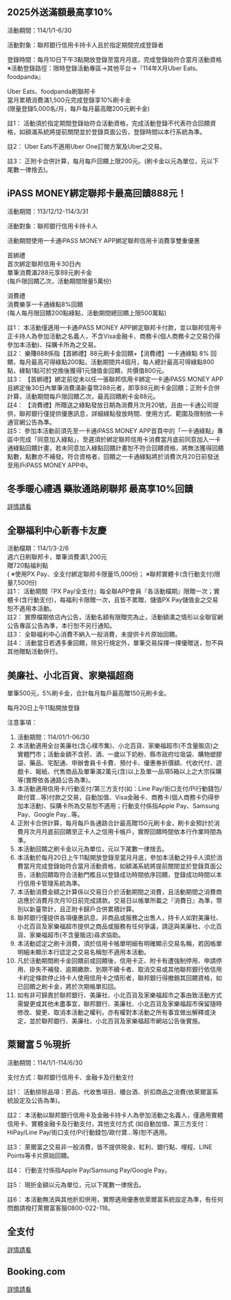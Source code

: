 ##  2025外送滿額最高享10%

活動期間：114/1/1-6/30

活動對象：聯邦銀行信用卡持卡人且於指定期間完成登錄者

登錄時間：每月10日下午3點開放登錄至當月月底，完成登錄始符合當月活動資格<br>
※活動登錄路徑：限時登錄活動專區→其他平台→『114年X月Uber Eats、foodpanda』

Uber Eats、foodpanda刷聯邦卡<br>
當月累積消費滿1,500元完成登錄享10%刷卡金<br>
(限量登錄5,000名/月，每戶每月最高贈200元刷卡金)

註1：	活動須於指定期間登錄始符合活動資格，完成活動登錄不代表符合回饋資格，如額滿系統將提前關閉並於登錄頁面公告，登錄時間以本行系統為準。

註2：	Uber Eats不適用Uber One訂閱方案及Uber之交易。

註3：	正附卡合併計算，每月每戶回饋上限200元。(刷卡金以元為單位，元以下尾數一律捨去)。

## iPASS MONEY綁定聯邦卡最高回饋888元！

活動期間：113/12/12-114/3/31

活動對象：聯邦銀行信用卡持卡人

活動期間使用一卡通iPASS MONEY APP綁定聯邦信用卡消費享雙重優惠

首綁禮<br>
首次綁定聯邦信用卡30日內<br>
單筆消費滿288元享88元刷卡金<br>
(每戶限回饋乙次，活動期間限量5萬份)

消費禮<br>
消費樂享一卡通綠點8%回饋<br>
(每人每月限回饋200點綠點，活動期間總回饋上限500萬點)


註1：	本活動僅適用一卡通iPASS MONEY APP綁定聯邦卡付款，並以聯邦信用卡正卡持人為參加活動之名義人，不含Visa金融卡、商務卡(個人商務卡之交易仍得參加本活動)、採購卡所為之交易。<br>
註2：	樂賺888係指【首綁禮】88元刷卡金回饋+【消費禮】一卡通綠點 8% 回饋，每月最高可得綠點200點，活動期間共4個月，每人總計最高可得綠點800點，綠點1點可於兌換後獲得1元儲值金回饋，共價值800元。<br>
註3：	【首綁禮】綁定前從未以任一張聯邦信用卡綁定一卡通iPASS MONEY APP且綁定後30日內單筆消費滿新臺幣288元者，即享88元刷卡金回饋；正附卡合併計算，活動期間每戶限回饋乙次，最高回饋刷卡金88元。<br>
註4：	【消費禮】所贈送之綠點發放日期為消費月次月20號，且由一卡通公司提供，聯邦銀行僅提供優惠訊息，詳細綠點發放時間、使用方式、範圍及限制依一卡通官網公告為準。<br>
註5：	參加本活動前須先至一卡通iPASS MONEY APP首頁中的「一卡通綠點」專區中完成「同意加入綠點」，至遲須於綁定聯邦信用卡消費當月底前同意加入一卡通綠點回饋計畫，若未同意加入綠點回饋計畫恕不符合回饋資格，將無法獲得回饋點數，點數亦不補發。符合資格者，回饋之一卡通綠點將於消費次月20日前發送至用戶iPASS MONEY APP中。

## 冬季暖心禮遇 藥妝通路刷聯邦 最高享10%回饋

[詳情請看](https://activity.ubot.com.tw/aws_act/2025/202501drugstore/index.htm)

## 全聯福利中心新春卡友慶

活動檔期：114/1/3-2/6 <br>
週六日刷聯邦卡，單筆消費滿1,200元<br>
贈720點福利點<br>
( ※使用PX Pay、全支付綁定聯邦卡限量15,000份； ※聯邦實體卡(含行動支付)限量7,500份)<br>
註1：	活動期間『PX Pay/全支付』每全聯APP會員『各活動檔期』限贈一次；實體卡(含行動支付)，每福利卡限贈一次，且皆不累贈，儲值PX Pay儲值金之交易恕不適用本活動。<br>
註2：	實際檔期依店內公告，活動名額有限贈完為止，活動額滿之情形以全聯官網公告專區公告為準，本行恕不另行通知。<br>
註3：	全聯福利中心消費不納入一般消費，未提供卡片原始回饋。<br>
註4：	活動當日若遇多重回饋，除另行規定外，單筆交易採擇一擇優贈送，恕不與其他贈點活動併行。

## 美廉社、小北百貨、家樂福超商

單筆500元，5%刷卡金，合計每月每戶最高贈150元刷卡金。

每月20日上午11點開放登錄


注意事項：<br>
1.	活動期間：114/01/1-06/30<br>
2.	本活動適用全台美廉社(含心樸市集)、小北百貨、家樂福超市(不含量販店)之實體門市；活動金額不含菸、酒、一歲以下奶粉、縣市政府垃圾袋、購物塑膠袋、藥品、宅配通、申辦會員卡卡費、預付卡、優惠券折價額、代收代付、遊戲卡、報紙、代售商品及單筆滿2萬元(含)以上及單一品項5箱以上之大宗採購等(實際依各通路公告為準)。<br>
3.	本活動適用信用卡/行動支付/第三方支付(如：Line Pay/街口支付/Pi行動錢包/歐付寶...等)付款之交易，自動加值、Visa金融卡、商務卡(個人商務卡仍得參加本活動)、採購卡所為交易恕不適用；行動支付係指Apple Pay、Samsung Pay、Google Pay…等。<br>
4.	正附卡合併計算，每月每戶各通路合計最高贈150元刷卡金，刷卡金預計於消費月次月月底前回饋至正卡人之信用卡帳戶，實際回饋時間依本行作業時間為準。<br>
5.	本活動回饋之刷卡金以元為單位，元以下尾數一律捨去。<br>
6.	本活動於每月20日上午11點開放登錄至當月月底，參加本活動之持卡人須於消費當月完成登錄始符合當月活動資格，如額滿系統將提前關閉並於登錄頁面公告，活動回饋取符合活動門檻且以登錄成功時間依序回饋，登錄成功時間以本行信用卡管理系統為準。<br>
7.	本活動消費金額之計算係以交易日介於活動期間之消費，且活動期間之消費商店應於消費月次月10日前完成請款。交易日以帳單所載之『消費日』為準，幣別以新臺幣計，且正附卡歸戶合併累積計算。<br>
8.	聯邦銀行僅提供各項優惠訊息，非商品或服務之出售人，持卡人如對美廉社、小北百貨及家樂福超市提供之商品或服務有任何爭議，請逕與美廉社、小北百貨、家樂福超市(不含量販店)尋求協助。<br>
9.	本活動認定之刷卡消費，須於信用卡帳單明細有明確顯示交易名稱，若因帳單明細未顯示本行認定之交易名稱恕不適用本活動。<br>
10.	凡於活動期間刷卡金回饋前或回饋後，信用卡正、附卡有遭強制停用、申請停用、掛失不補發、逾期繳款、到期不續卡者、取消交易或其他聯邦銀行依信用卡約定條款停止持卡人使用信用卡之情形者，聯邦銀行得撤銷其回饋資格，如已回饋之刷卡金，將於次期帳單扣回。<br>
11.	如有非可歸責於聯邦銀行、美廉社、小北百貨及家樂福超市之事由致活動方式需變更或其他未盡事宜，聯邦銀行、美廉社、小北百貨及家樂福超市保留隨時修改、變更、取消本活動之權利，亦有權對本活動之所有事宜做出解釋或決定，並於聯邦銀行、美廉社、小北百貨及家樂福超市網站公告後實施。

## 萊爾富５％現折

活動期間：114/1/1-114/6/30

支付方式：聯邦銀行信用卡、金融卡及行動支付

註1：	活動排除品項：菸品、代收售項目、櫃台酒、折扣商品之消費(依萊爾富系統設定及公告為準)。

註2：	本活動以聯邦銀行信用卡及金融卡持卡人為參加活動之名義人，僅適用實體信用卡、實體金融卡及行動支付，其他支付方式 (如自動加值、第三方支付：HiPay/Line Pay/街口支付/Pi行動錢包/歐付寶...等)恕不適用。

註3：	萊爾富之交易非一般消費，皆不提供現金、紅利、銀行點、哩程、LINE Points等卡片原始回饋。

註4：	行動支付係指Apple Pay/Samsung Pay/Google Pay。

註5：	現折金額以元為單位，元以下尾數一律捨去。

註6：	本活動無法與其他折扣併用，實際適用優惠依萊爾富系統設定為準，有任何問題請撥打萊爾富客服0800-022-118。

## 全支付

[詳情請看](https://activity.ubot.com.tw/aws_act/2025/202501pxpayplus/index.htm)

## Booking.com

[詳情請看](https://activity.ubot.com.tw/aws_act/2025/2025booking/index.htm)